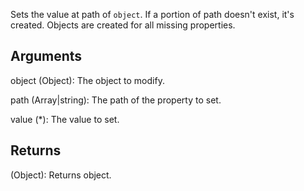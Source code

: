 Sets the value at path of `object`. If a portion of path doesn't exist, it's created. Objects are created for all missing properties.


## Arguments
object (Object): The object to modify.

path (Array|string): The path of the property to set.

value (*): The value to set.

## Returns
(Object): Returns object.
